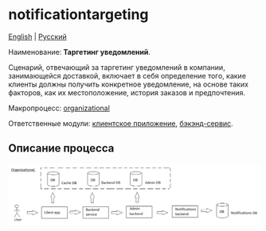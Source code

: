 # notificationtargeting

[English](notificationtargeting.md) | [Русский](notificationtargeting.ru.md)

Наименование: **Таргетинг уведомлений**.

Сценарий, отвечающий за таргетинг уведомлений в компании, занимающейся доставкой, включает в себя определение того, какие клиенты должны получить конкретное уведомление, на основе таких факторов, как их местоположение, история заказов и предпочтения.

Макропроцесс: [organizational](../../macroprocesses/organizational.ru.md)

Ответственные модули: [клиентское приложение](../../frontend/managerclient.md), [бэкэнд-сервис](../../backend/managerbackend.md).

## Описание процесса

![organizational_overall](../../img/organizational_overall.png)
